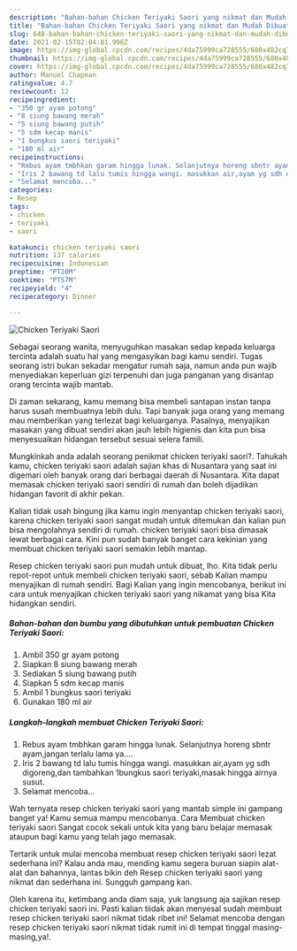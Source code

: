 ```yaml
---
description: "Bahan-bahan Chicken Teriyaki Saori yang nikmat dan Mudah Dibuat"
title: "Bahan-bahan Chicken Teriyaki Saori yang nikmat dan Mudah Dibuat"
slug: 648-bahan-bahan-chicken-teriyaki-saori-yang-nikmat-dan-mudah-dibuat
date: 2021-02-15T02:04:01.996Z
image: https://img-global.cpcdn.com/recipes/4da75999ca728555/680x482cq70/chicken-teriyaki-saori-foto-resep-utama.jpg
thumbnail: https://img-global.cpcdn.com/recipes/4da75999ca728555/680x482cq70/chicken-teriyaki-saori-foto-resep-utama.jpg
cover: https://img-global.cpcdn.com/recipes/4da75999ca728555/680x482cq70/chicken-teriyaki-saori-foto-resep-utama.jpg
author: Manuel Chapman
ratingvalue: 4.7
reviewcount: 12
recipeingredient:
- "350 gr ayam potong"
- "8 siung bawang merah"
- "5 siung bawang putih"
- "5 sdm kecap manis"
- "1 bungkus saori teriyaki"
- "180 ml air"
recipeinstructions:
- "Rebus ayam tmbhkan garam hingga lunak. Selanjutnya horeng sbntr ayam,jangan terlalu lama ya...."
- "Iris 2 bawang td lalu tumis hingga wangi. masukkan air,ayam yg sdh digoreng,dan tambahkan 1bungkus saori teriyaki,masak hingga airnya susut."
- "Selamat mencoba..."
categories:
- Resep
tags:
- chicken
- teriyaki
- saori

katakunci: chicken teriyaki saori 
nutrition: 137 calories
recipecuisine: Indonesian
preptime: "PT10M"
cooktime: "PT57M"
recipeyield: "4"
recipecategory: Dinner

---
```



![Chicken Teriyaki Saori](https://img-global.cpcdn.com/recipes/4da75999ca728555/680x482cq70/chicken-teriyaki-saori-foto-resep-utama.jpg)

Sebagai seorang wanita, menyuguhkan masakan sedap kepada keluarga tercinta adalah suatu hal yang mengasyikan bagi kamu sendiri. Tugas seorang istri bukan sekadar mengatur rumah saja, namun anda pun wajib menyediakan keperluan gizi terpenuhi dan juga panganan yang disantap orang tercinta wajib mantab.

Di zaman  sekarang, kamu memang bisa membeli santapan instan tanpa harus susah membuatnya lebih dulu. Tapi banyak juga orang yang memang mau memberikan yang terlezat bagi keluarganya. Pasalnya, menyajikan masakan yang dibuat sendiri akan jauh lebih higienis dan kita pun bisa menyesuaikan hidangan tersebut sesuai selera famili. 



Mungkinkah anda adalah seorang penikmat chicken teriyaki saori?. Tahukah kamu, chicken teriyaki saori adalah sajian khas di Nusantara yang saat ini digemari oleh banyak orang dari berbagai daerah di Nusantara. Kita dapat memasak chicken teriyaki saori sendiri di rumah dan boleh dijadikan hidangan favorit di akhir pekan.

Kalian tidak usah bingung jika kamu ingin menyantap chicken teriyaki saori, karena chicken teriyaki saori sangat mudah untuk ditemukan dan kalian pun bisa mengolahnya sendiri di rumah. chicken teriyaki saori bisa dimasak lewat berbagai cara. Kini pun sudah banyak banget cara kekinian yang membuat chicken teriyaki saori semakin lebih mantap.

Resep chicken teriyaki saori pun mudah untuk dibuat, lho. Kita tidak perlu repot-repot untuk membeli chicken teriyaki saori, sebab Kalian mampu menyajikan di rumah sendiri. Bagi Kalian yang ingin mencobanya, berikut ini cara untuk menyajikan chicken teriyaki saori yang nikamat yang bisa Kita hidangkan sendiri.

<!--inarticleads1-->

##### Bahan-bahan dan bumbu yang dibutuhkan untuk pembuatan Chicken Teriyaki Saori:

1. Ambil 350 gr ayam potong
1. Siapkan 8 siung bawang merah
1. Sediakan 5 siung bawang putih
1. Siapkan 5 sdm kecap manis
1. Ambil 1 bungkus saori teriyaki
1. Gunakan 180 ml air




<!--inarticleads2-->

##### Langkah-langkah membuat Chicken Teriyaki Saori:

1. Rebus ayam tmbhkan garam hingga lunak. Selanjutnya horeng sbntr ayam,jangan terlalu lama ya....
1. Iris 2 bawang td lalu tumis hingga wangi. masukkan air,ayam yg sdh digoreng,dan tambahkan 1bungkus saori teriyaki,masak hingga airnya susut.
1. Selamat mencoba...




Wah ternyata resep chicken teriyaki saori yang mantab simple ini gampang banget ya! Kamu semua mampu mencobanya. Cara Membuat chicken teriyaki saori Sangat cocok sekali untuk kita yang baru belajar memasak ataupun bagi kamu yang telah jago memasak.

Tertarik untuk mulai mencoba membuat resep chicken teriyaki saori lezat sederhana ini? Kalau anda mau, mending kamu segera buruan siapin alat-alat dan bahannya, lantas bikin deh Resep chicken teriyaki saori yang nikmat dan sederhana ini. Sungguh gampang kan. 

Oleh karena itu, ketimbang anda diam saja, yuk langsung aja sajikan resep chicken teriyaki saori ini. Pasti kalian tiidak akan menyesal sudah membuat resep chicken teriyaki saori nikmat tidak ribet ini! Selamat mencoba dengan resep chicken teriyaki saori nikmat tidak rumit ini di tempat tinggal masing-masing,ya!.

